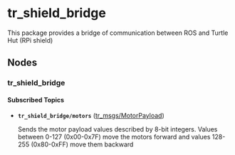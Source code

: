 # tr_shield_bridge
This package provides a bridge of communication between ROS and Turtle Hut (RPi shield)

## Nodes

### tr_shield_bridge

#### Subscribed Topics

* **`tr_shield_bridge/motors`** ([tr_msgs/MotorPayload])

	Sends the motor payload values described by 8-bit integers. Values between 0-127 (0x00-0x7F) move the motors forward and values 128-255 (0x80-0xFF) move them backward

[tr_msgs/MotorPayload]: https://github.com/TurtleRover/tr_ros/blob/master/tr_msgs/msg/MotorPayload.msg